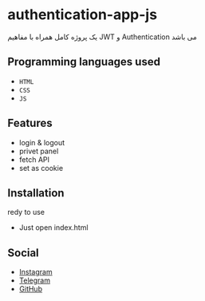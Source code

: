 # authentication-app-js
یک پروژه کامل همراه با مفاهیم JWT و Authentication می باشد
## Programming languages used

- `HTML`
- `CSS`
- `JS`

## Features ##
- login & logout
- privet panel
- fetch API
- set as cookie


## Installation ##
redy to use
- Just open index.html

## Social

-  [Instagram](https://instagram.com/bhrad2006)
-  [Telegram](https://t.me/BehradHashemii)
-  [GitHub](https://github.com/BehradHashemi)
